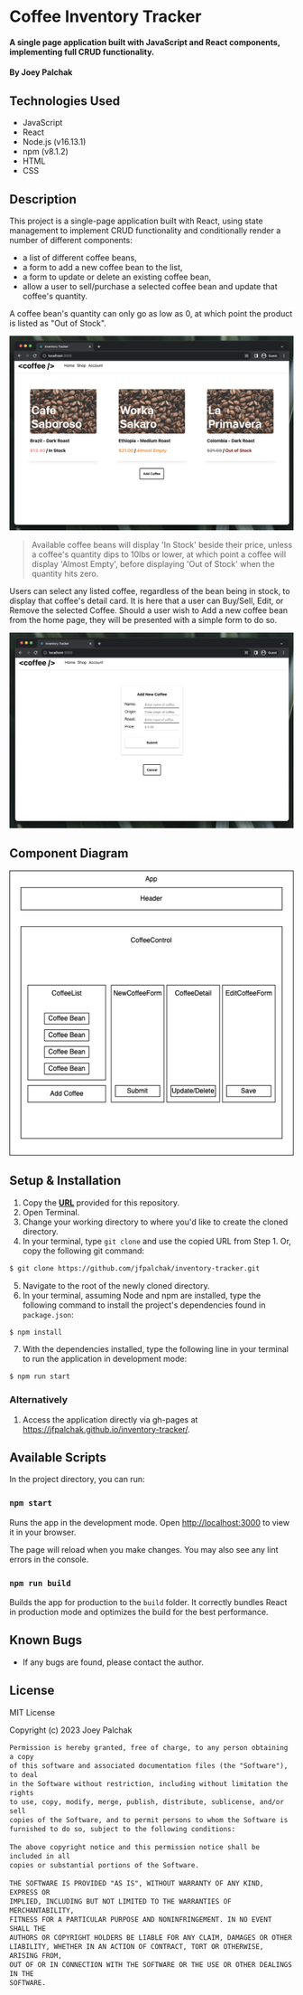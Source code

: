# Coffee Inventory Tracker

#### A single page application built with JavaScript and React components, implementing full CRUD functionality.

#### By Joey Palchak

## Technologies Used

- JavaScript
- React
- Node.js (v16.13.1)
- npm (v8.1.2)
- HTML
- CSS

## Description

This project is a single-page application built with React, using state management to implement CRUD functionality and conditionally render a number of different components: 
* a list of different coffee beans, 
* a form to add a new coffee bean to the list, 
* a form to update or delete an existing coffee bean, 
* allow a user to sell/purchase a selected coffee bean and update that coffee's quantity.

A coffee bean's quantity can only go as low as 0, at which point the product is listed as "Out of Stock".

<img src="https://github.com/jfpalchak/inventory-tracker/blob/main/src/img/bean-list.png" alt="List of available coffee beans." />

> Available coffee beans will display 'In Stock' beside their price, unless a coffee's quantity dips to 10lbs or lower, at which point a coffee will display 'Almost Empty', before displaying 'Out of Stock' when the quantity hits zero.

Users can select any listed coffee, regardless of the bean being in stock, to display that coffee's detail card. It is here that a user can Buy/Sell, Edit, or Remove the selected Coffee. Should a user wish to Add a new coffee bean from the home page, they will be presented with a simple form to do so.

<img src="https://github.com/jfpalchak/inventory-tracker/blob/main/src/img/bean-form.png" alt="Form to add or edit a coffee bean." />


## Component Diagram

<img src="https://github.com/jfpalchak/inventory-tracker/blob/main/src/img/inventory-diagram.drawio.png" alt="Application's component diagram." />


## Setup & Installation

1. Copy the **[URL](https://github.com/jfpalchak/inventory-tracker.git)** provided for this repository.
2. Open Terminal.
3. Change your working directory to where you'd like to create the cloned directory.
4. In your terminal, type `git clone` and use the copied URL from Step 1. Or, copy the following git command:
   
```bash
$ git clone https://github.com/jfpalchak/inventory-tracker.git
```

5. Navigate to the root of the newly cloned directory.
6. In your terminal, assuming Node and npm are installed, type the following command to install the project's dependencies found in `package.json`:
   
```bash
$ npm install
```

7. With the dependencies installed, type the following line in your terminal to run the application in development mode:
   
```bash
$ npm run start
```
### Alternatively

1. Access the application directly via gh-pages at https://jfpalchak.github.io/inventory-tracker/.


## Available Scripts

In the project directory, you can run:

### `npm start`

Runs the app in the development mode.
Open [http://localhost:3000](http://localhost:3000) to view it in your browser.

The page will reload when you make changes.
You may also see any lint errors in the console.

### `npm run build`

Builds the app for production to the `build` folder.
It correctly bundles React in production mode and optimizes the build for the best performance.

## Known Bugs

* If any bugs are found, please contact the author.

## License

MIT License

Copyright (c) 2023 Joey Palchak

```
Permission is hereby granted, free of charge, to any person obtaining a copy
of this software and associated documentation files (the "Software"), to deal
in the Software without restriction, including without limitation the rights
to use, copy, modify, merge, publish, distribute, sublicense, and/or sell
copies of the Software, and to permit persons to whom the Software is
furnished to do so, subject to the following conditions:

The above copyright notice and this permission notice shall be included in all
copies or substantial portions of the Software.

THE SOFTWARE IS PROVIDED "AS IS", WITHOUT WARRANTY OF ANY KIND, EXPRESS OR
IMPLIED, INCLUDING BUT NOT LIMITED TO THE WARRANTIES OF MERCHANTABILITY,
FITNESS FOR A PARTICULAR PURPOSE AND NONINFRINGEMENT. IN NO EVENT SHALL THE
AUTHORS OR COPYRIGHT HOLDERS BE LIABLE FOR ANY CLAIM, DAMAGES OR OTHER
LIABILITY, WHETHER IN AN ACTION OF CONTRACT, TORT OR OTHERWISE, ARISING FROM,
OUT OF OR IN CONNECTION WITH THE SOFTWARE OR THE USE OR OTHER DEALINGS IN THE
SOFTWARE.
```